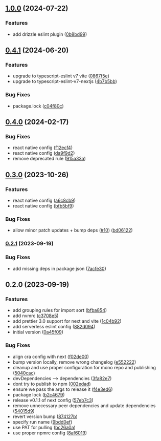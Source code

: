 

## [1.0.0](https://github.com/novemberfiveco/eslint-config/compare/eslint-config-serverless@0.4.1...eslint-config-serverless@1.0.0) (2024-07-22)


### Features

* add drizzle eslint plugin ([0b8bd99](https://github.com/novemberfiveco/eslint-config/commit/0b8bd99ab5c7a6321933982b4053a81dde1b3dbc))

## [0.4.1](https://github.com/novemberfiveco/eslint-config/compare/eslint-config-serverless@0.4.0...eslint-config-serverless@0.4.1) (2024-06-20)


### Features

* upgrade to typescript-eslint v7 vite ([0867f5e](https://github.com/novemberfiveco/eslint-config/commit/0867f5e0937b8a2889e8bc1bcaa4bf30eca26e42))
* upgrade to typescript-eslint-v7-nextjs ([4b7b5bb](https://github.com/novemberfiveco/eslint-config/commit/4b7b5bb4502d5eb3385f7205c3559c8a3fbc67f9))


### Bug Fixes

* package.lock ([c04f80c](https://github.com/novemberfiveco/eslint-config/commit/c04f80c0155dbf76da8e6466241fffb4b7f1d4c7))

## [0.4.0](https://github.com/novemberfiveco/eslint-config/compare/eslint-config-serverless@0.3.0...eslint-config-serverless@0.4.0) (2024-02-17)


### Bug Fixes

* react native config ([f12ecf4](https://github.com/novemberfiveco/eslint-config/commit/f12ecf4dd839b56111ffa754f60525310769b927))
* react native config ([da9f9d2](https://github.com/novemberfiveco/eslint-config/commit/da9f9d20f069c7c330f026acf37525abead9a7c6))
* remove deprecated rule ([915a33a](https://github.com/novemberfiveco/eslint-config/commit/915a33a9ce003a0d97106c29d59da02a4972e457))

## [0.3.0](https://github.com/novemberfiveco/eslint-config/compare/eslint-config-serverless@0.2.1...eslint-config-serverless@0.3.0) (2023-10-26)


### Features

* react native config ([a6c8cb9](https://github.com/novemberfiveco/eslint-config/commit/a6c8cb974c2e082f8a035c73b6ec001ff8abcdb2))
* react native config ([bfb5bf9](https://github.com/novemberfiveco/eslint-config/commit/bfb5bf94df6ac898137d0dcea4259b77ccb6c1e0))


### Bug Fixes

* allow minor patch updates + bump deps ([#10](https://github.com/novemberfiveco/eslint-config/issues/10)) ([bd06122](https://github.com/novemberfiveco/eslint-config/commit/bd06122161f8a1c6cc49d4da22553a3acedacbc8))

### [0.2.1](https://github.com/novemberfiveco/eslint-config/compare/eslint-config-serverless@0.2.0...eslint-config-serverless@0.2.1) (2023-09-19)


### Bug Fixes

* add missing deps in package json ([7acfe30](https://github.com/novemberfiveco/eslint-config/commit/7acfe30feb8af89e1e9bc0dc5db1c3a5a22bee5e))

## 0.2.0 (2023-09-19)


### Features

* add grouping rules for import sort ([bfba854](https://github.com/novemberfiveco/eslint-config/commit/bfba854ed5549bd9efe5c0d954e7ff5efaa99fa1))
* add nvmrc ([c3708e5](https://github.com/novemberfiveco/eslint-config/commit/c3708e5b6429100d74e3c778a7ba5af866664a5e))
* add prettier 3.0 support for next and vite ([1c04b92](https://github.com/novemberfiveco/eslint-config/commit/1c04b92f56564299ada70f2ce9b392c8d8b9b2a2))
* add serverless eslint config ([882d094](https://github.com/novemberfiveco/eslint-config/commit/882d0940a6878ebc7638075bba84bd34c90c2ff2))
* initial version ([0a45f09](https://github.com/novemberfiveco/eslint-config/commit/0a45f09600ddd2befcf89e2ccc0f5ed6c71ebff5))


### Bug Fixes

* align cra config with next ([f02de00](https://github.com/novemberfiveco/eslint-config/commit/f02de00ed8ba86742e55c7fc2bcc8b39275dd1d7))
* bump version locally, remove wrong changelog ([e552222](https://github.com/novemberfiveco/eslint-config/commit/e55222220c9bd081a2bd5200aae225874ff7dfed))
* cleanup and use proper configuration for mono repo and publishing ([5040cac](https://github.com/novemberfiveco/eslint-config/commit/5040caccf23080b0c7f2815c468e8b3381054970))
* devDependencies --> dependencies ([3fa82e7](https://github.com/novemberfiveco/eslint-config/commit/3fa82e7ec8817f0ea933081f1913adecf7d77813))
* dont try to publish to npm ([002edad](https://github.com/novemberfiveco/eslint-config/commit/002edadcc00670e6d3d7dc1142218c4e93cca6c4))
* ensure we pass the args to release it ([f4e3ed6](https://github.com/novemberfiveco/eslint-config/commit/f4e3ed65ef3fa5650103c026dcafe6766fecc516))
* package lock ([b2c4679](https://github.com/novemberfiveco/eslint-config/commit/b2c4679778aad397df965cd3424995d2c705ad3b))
* release v0.1.1 of next config ([57eb7c3](https://github.com/novemberfiveco/eslint-config/commit/57eb7c3a048bc7b60527d5c17c65e61d3828883b))
* remove unnecessary peer dependencies and update dependencies ([54015d9](https://github.com/novemberfiveco/eslint-config/commit/54015d94c87865afbfcc689b1e5440df209f20fe))
* revert version bump ([874127b](https://github.com/novemberfiveco/eslint-config/commit/874127bbc4f9d4e5a2221388b4ff7e52bb608766))
* specify run name ([9bdd0ef](https://github.com/novemberfiveco/eslint-config/commit/9bdd0ef60d4d7c1243e067a61e7f9fcb647e9a72))
* use PAT for pulling ([bc26a0a](https://github.com/novemberfiveco/eslint-config/commit/bc26a0ad857534dfcd5ad10788e241535c0aa75f))
* use proper npmrc config ([8af6019](https://github.com/novemberfiveco/eslint-config/commit/8af6019181040d637f067ff5e0ebd4a75293651b))
